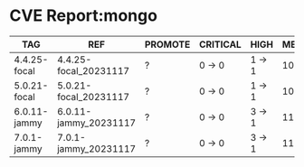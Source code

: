 # CVE Report:mongo
|     TAG      |          REF          | PROMOTE | CRITICAL |  HIGH  |  MEDIUM  |   LOW    | UNKNOWN |
|--------------|-----------------------|---------|----------|--------|----------|----------|---------|
| 4.4.25-focal | 4.4.25-focal_20231117 | ?       | 0 -> 0   | 1 -> 1 | 10 -> 5  | 34 -> 29 | 0 -> 0  |
| 5.0.21-focal | 5.0.21-focal_20231117 | ?       | 0 -> 0   | 1 -> 1 | 10 -> 5  | 34 -> 29 | 0 -> 0  |
| 6.0.11-jammy | 6.0.11-jammy_20231117 | ?       | 0 -> 0   | 3 -> 1 | 11 -> 10 | 38 -> 34 | 0 -> 0  |
| 7.0.1-jammy  | 7.0.1-jammy_20231117  | ?       | 0 -> 0   | 3 -> 1 | 11 -> 10 | 38 -> 34 | 0 -> 0  |
